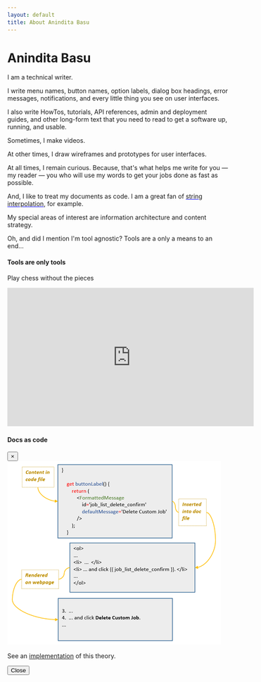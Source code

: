 ```yaml
---
layout: default
title: About Anindita Basu
---
```

<div class = "container">
<h1>Anindita Basu</h1>
<p>I am a technical writer.</p>
<p>I write menu names, button names, option labels, dialog box headings, error messages, notifications, and every little thing you see on user interfaces.</p>
<p>I also write HowTos, tutorials, API references, admin and deployment guides, and other long-form text that you need to read to get a software up, running, and usable.</p>
<p>Sometimes, I make videos.</p>
<p>At other times, I draw wireframes and prototypes for user interfaces.</p>
<p>At all times, I remain curious. Because, that's what helps me write for you &mdash; my reader &mdash; you who will use my words to get your jobs done as fast as possible.</p>
<p>And, I like to treat my documents as code. I am a great fan of <span style="color:blue; text-decoration:underline"><a data-toggle="modal" data-target="#docsAsCodeModal">string interpolation</a></span>, for example.</p>
<p>My special areas of interest are information architecture and content strategy.</p>
<p>Oh, and did I mention I'm tool agnostic? Tools are a only a means to an end...</p>
</div><!-- /container -->

<div class="container mt-3">
  <div class="media border p-3">
    <div class="media-body">
      <h4>Tools are only tools</h4>
	  <div class="embed-responsive embed-responsive-1by1">
      <p>Play chess without the pieces</p>
      <iframe width="560" height="315" src="https://www.youtube.com/embed/5P3a0jiHEEs?start=29" frameborder="0" allow="accelerometer; autoplay; encrypted-media; gyroscope; picture-in-picture" allowfullscreen></iframe>
	  </div><!-- embed responsive -->
    </div><!-- /media body -->
  </div><!-- /media -->
</div><!-- /container mt-3 -->

<!-- docsAsCodeModal -->
  <div class="modal" id="docsAsCodeModal">
    <div class="modal-dialog modal-lg">
      <div class="modal-content">      
        <!-- Modal Header -->
        <div class="modal-header">
          <h4 class="modal-title">Docs as code</h4>
          <button type="button" class="close" data-dismiss="modal">&times;</button>
        </div><!-- /modal header -->       
        <!-- Modal body -->
        <div class="modal-body">
          <img src = "./images/docsAScode.png" class="img-fluid"/>
		  <p>See an <a href="https://aninditabasu.github.io/docs-as-code/" target="_blank">implementation</a> of this theory.</p>
        </div><!-- /modal body -->      
        <!-- Modal footer -->
        <div class="modal-footer">		  
          <button type="button" class="btn btn-success" data-dismiss="modal">Close</button>
        </div><!-- /modal footer -->        
      </div><!-- /modal content -->
    </div><!-- /modal dialog -->
  </div><!-- /modal -->
